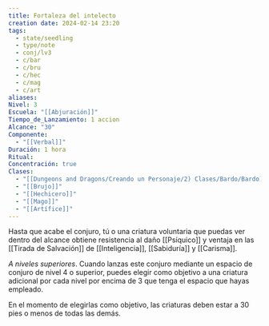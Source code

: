 ```yaml
---
title: Fortaleza del intelecto
creation date: 2024-02-14 23:20
tags:
  - state/seedling
  - type/note
  - conj/lv3
  - c/bar
  - c/bru
  - c/hec
  - c/mag
  - c/art
aliases: 
Nivel: 3
Escuela: "[[Abjuración]]"
Tiempo_de_Lanzamiento: 1 accion
Alcance: "30"
Componente:
  - "[[Verbal]]"
Duración: 1 hora
Ritual: 
Concentración: true
Clases:
  - "[[Dungeons and Dragons/Creando un Personaje/2) Clases/Bardo/Bardo]]"
  - "[[Brujo]]"
  - "[[Hechicero]]"
  - "[[Mago]]"
  - "[[Artífice]]"
---
```

Hasta que acabe el conjuro, tú o una criatura voluntaria que puedas ver dentro del alcance obtiene resistencia al daño [[Psíquico]] y ventaja en las [[Tirada de Salvación]] de [[Inteligencia]], [[Sabiduría]] y [[Carisma]].

*A niveles superiores*. Cuando lanzas este conjuro mediante un espacio de conjuro de nivel 4 o superior, puedes elegir como objetivo a una criatura adicional por cada nivel por encima de 3 que tenga el espacio que hayas empleado.

En el momento de elegirlas como objetivo, las criaturas deben estar a 30 pies o menos de todas las demás.
